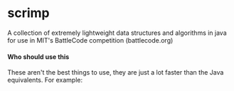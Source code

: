 # scrimp

A collection of extremely lightweight data structures and algorithms in java for use in MIT's BattleCode competition (battlecode.org)


#### Who should use this
These aren't the best things to use, they are just a lot faster than the Java equivalents. For example:


